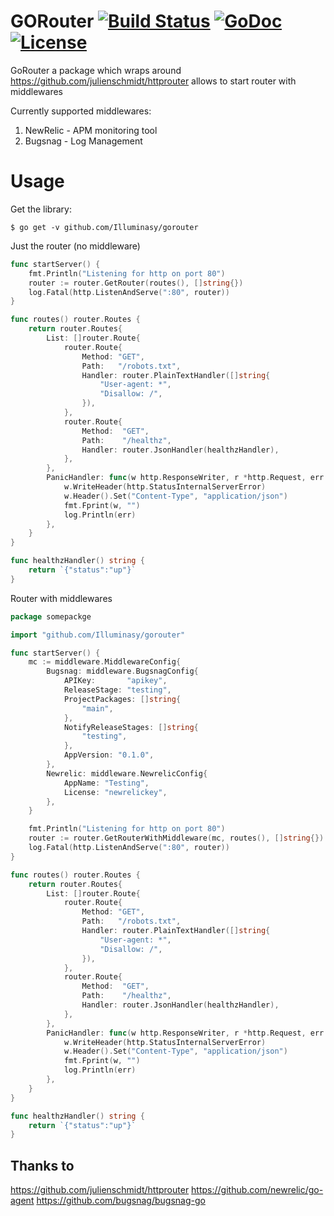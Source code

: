 # GORouter [![Build Status](https://travis-ci.org/Illuminasy/gorouter.svg?branch=master)](https://travis-ci.org/Illuminasy/gorouter) [![GoDoc](https://godoc.org/github.com/Illuminasy/gorouter?status.svg)](https://godoc.org/github.com/Illuminasy/gorouter) [![License](https://img.shields.io/badge/license-MIT-blue.svg)](https://github.com/Illuminasy/gorouter/blob/master/LICENSE.md)

GoRouter a package which wraps around https://github.com/julienschmidt/httprouter
allows to start router with middlewares

Currently supported middlewares:
1) NewRelic - APM monitoring tool
2) Bugsnag - Log Management
 
# Usage

Get the library:

    $ go get -v github.com/Illuminasy/gorouter

Just the router (no middleware)
```go
func startServer() {
	fmt.Println("Listening for http on port 80")
	router := router.GetRouter(routes(), []string{})
	log.Fatal(http.ListenAndServe(":80", router))
}

func routes() router.Routes {
	return router.Routes{
		List: []router.Route{
			router.Route{
				Method: "GET",
				Path:   "/robots.txt",
				Handler: router.PlainTextHandler([]string{
					"User-agent: *",
					"Disallow: /",
				}),
			},
			router.Route{
				Method:  "GET",
				Path:    "/healthz",
				Handler: router.JsonHandler(healthzHandler),
			},
		},
		PanicHandler: func(w http.ResponseWriter, r *http.Request, err interface{}) {
			w.WriteHeader(http.StatusInternalServerError)
			w.Header().Set("Content-Type", "application/json")
			fmt.Fprint(w, "")
			log.Println(err)
		},
	}
}

func healthzHandler() string {
	return `{"status":"up"}`
}

```

Router with middlewares
```go
package somepackge

import "github.com/Illuminasy/gorouter"

func startServer() {
	mc := middleware.MiddlewareConfig{
		Bugsnag: middleware.BugsnagConfig{
			APIKey:       "apikey",
			ReleaseStage: "testing",
			ProjectPackages: []string{
				"main",
			},
			NotifyReleaseStages: []string{
				"testing",
			},
			AppVersion: "0.1.0",
		},
		Newrelic: middleware.NewrelicConfig{
			AppName: "Testing",
			License: "newrelickey",
		},
	}

	fmt.Println("Listening for http on port 80")
	router := router.GetRouterWithMiddleware(mc, routes(), []string{})
	log.Fatal(http.ListenAndServe(":80", router))
}

func routes() router.Routes {
	return router.Routes{
		List: []router.Route{
			router.Route{
				Method: "GET",
				Path:   "/robots.txt",
				Handler: router.PlainTextHandler([]string{
					"User-agent: *",
					"Disallow: /",
				}),
			},
			router.Route{
				Method:  "GET",
				Path:    "/healthz",
				Handler: router.JsonHandler(healthzHandler),
			},
		},
		PanicHandler: func(w http.ResponseWriter, r *http.Request, err interface{}) {
			w.WriteHeader(http.StatusInternalServerError)
			w.Header().Set("Content-Type", "application/json")
			fmt.Fprint(w, "")
			log.Println(err)
		},
	}
}

func healthzHandler() string {
	return `{"status":"up"}`
}
```

## Thanks to
https://github.com/julienschmidt/httprouter
https://github.com/newrelic/go-agent
https://github.com/bugsnag/bugsnag-go

